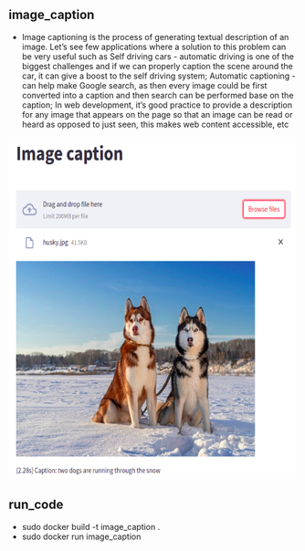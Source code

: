 ## image_caption
- Image captioning is the process of generating textual description of an image. Let’s see few applications where a solution to this problem can be very 
useful such as Self driving cars - automatic driving is one of the biggest challenges and if we can properly caption the scene around the car, it can give a 
boost to the self driving system; Automatic captioning - can help make Google search, as then every image could be first converted into a caption and then search
can be performed base on the caption; In web development, it’s good practice to provide a description for any image that appears on the page so that an image can 
be read or heard as opposed to just seen, this makes web content accessible, etc

<p align="center">
    <img src="./demo.png" width="650" height="600">

## run_code
- sudo docker build -t image_caption .
- sudo docker run image_caption
